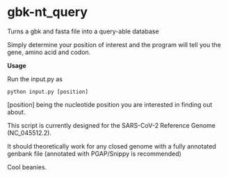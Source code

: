 # gbk-nt_query

Turns a gbk and fasta file into a query-able database

Simply determine your position of interest and the program will tell you the gene, amino acid and codon.

**Usage**

Run the input.py as
```
python input.py [position]
```
[position] being the nucleotide position you are interested in finding out about.

This script is currently designed for the SARS-CoV-2 Reference Genome (NC_045512.2).

It should theoretically work for any closed genome with a fully annotated genbank file (annotated with PGAP/Snippy is recommended)

Cool beanies.
